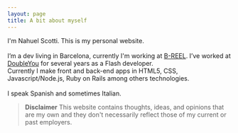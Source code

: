 ```yaml
---
layout: page
title: A bit about myself
---
```


I'm Nahuel Scotti. This is my personal website.<br/><br/>I’m a dev living in Barcelona, currently I'm working at <a href="http://www.b-reel.com" target="_blank">B-REEL</a>. I’ve worked at <a href="http://www.doubleyou.com" target="_blank">DoubleYou</a> for several years as a Flash developer.<br/>Currently I make front and back-end apps in HTML5, CSS, Javascript/Node.js, Ruby on Rails among others technologies.<br/><br/>I speak Spanish and sometimes Italian.

> **Disclaimer**
> This website contains thoughts, ideas, and opinions that are my own and they don't necessarily reflect those of my current or past employers.